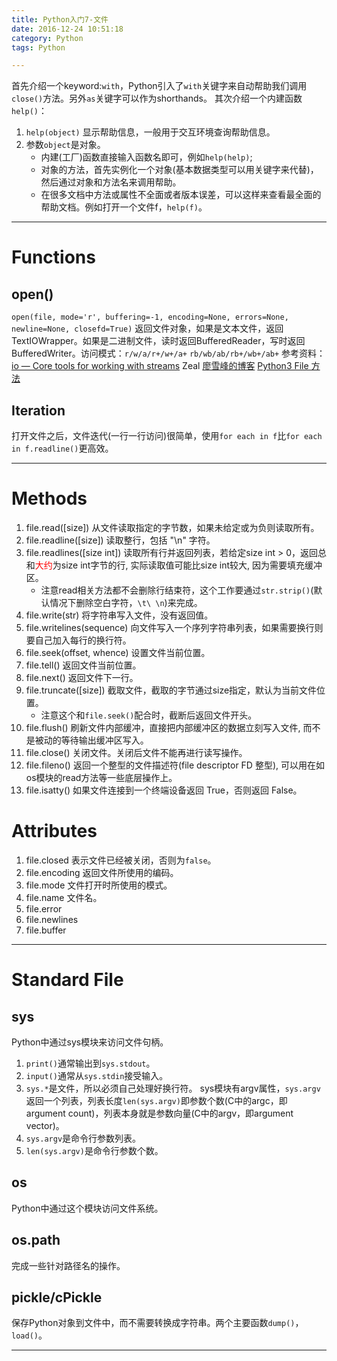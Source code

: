 ```yaml
---
title: Python入门7-文件
date: 2016-12-24 10:51:18
category: Python
tags: Python

---
```


首先介绍一个keyword:`with`，Python引入了`with`关键字来自动帮助我们调用`close()`方法。另外`as`关键字可以作为shorthands。
其次介绍一个内建函数`help()`：
1. `help(object)` 显示帮助信息，一般用于交互环境查询帮助信息。
2. 参数`object`是对象。
	+ 内建(工厂)函数直接输入函数名即可，例如`help(help)`;
	+ 对象的方法，首先实例化一个对象(基本数据类型可以用关键字来代替)，然后通过对象和方法名来调用帮助。
	+ 在很多文档中方法或属性不全面或者版本误差，可以这样来查看最全面的帮助文档。例如打开一个文件f，`help(f)`。

---

# Functions

## open()
`open(file, mode='r', buffering=-1, encoding=None, errors=None, newline=None, closefd=True)`
返回文件对象，如果是文本文件，返回TextIOWrapper。如果是二进制文件，读时返回BufferedReader，写时返回BufferedWriter。访问模式：`r/w/a/r+/w+/a+` `rb/wb/ab/rb+/wb+/ab+`
参考资料：
[io — Core tools for working with streams](https://docs.python.org/3/library/io.html)
Zeal
[廖雪峰的博客](http://www.liaoxuefeng.com/wiki/0014316089557264a6b348958f449949df42a6d3a2e542c000/001431917715991ef1ebc19d15a4afdace1169a464eecc2000)
[Python3 File 方法](http://www.w3cschool.cn/python3/python3-file-methods.html)

## Iteration
打开文件之后，文件迭代(一行一行访问)很简单，使用`for each in f`比`for each in f.readline()`更高效。

---

# Methods

1. file.read([size]) 从文件读取指定的字节数，如果未给定或为负则读取所有。
2. file.readline([size]) 读取整行，包括 "\n" 字符。
3. file.readlines([size int]) 读取所有行并返回列表，若给定size int > 0，返回总和<font color=red>大约</font>为size int字节的行, 实际读取值可能比size int较大, 因为需要填充缓冲区。
	+ 注意read相关方法都不会删除行结束符，这个工作要通过`str.strip()`(默认情况下删除空白字符，`\t\ \n`)来完成。
4. file.write(str) 将字符串写入文件，没有返回值。
5. file.writelines(sequence) 向文件写入一个序列字符串列表，如果需要换行则要自己加入每行的换行符。
6. file.seek(offset, whence) 设置文件当前位置。
7. file.tell() 返回文件当前位置。
8. file.next() 返回文件下一行。
9. file.truncate([size]) 截取文件，截取的字节通过size指定，默认为当前文件位置。
	+ 注意这个和`file.seek()`配合时，截断后返回文件开头。
10. file.flush() 刷新文件内部缓冲，直接把内部缓冲区的数据立刻写入文件, 而不是被动的等待输出缓冲区写入。
11. file.close() 关闭文件。关闭后文件不能再进行读写操作。
12. file.fileno() 返回一个整型的文件描述符(file descriptor FD 整型), 可以用在如os模块的read方法等一些底层操作上。
13. file.isatty() 如果文件连接到一个终端设备返回 True，否则返回 False。

# Attributes

1. file.closed 表示文件已经被关闭，否则为`false`。
2. file.encoding 返回文件所使用的编码。
3. file.mode 文件打开时所使用的模式。
4. file.name 文件名。
5. file.error
6. file.newlines
7. file.buffer

---

# Standard File

## sys

Python中通过sys模块来访问文件句柄。
1. `print()`通常输出到`sys.stdout`。
2. `input()`通常从`sys.stdin`接受输入。
3. `sys.*`是文件，所以必须自己处理好换行符。
sys模块有argv属性，`sys.argv`返回一个列表，列表长度`len(sys.argv)`即参数个数(C中的argc，即argument count)，列表本身就是参数向量(C中的argv，即argument vector)。
1. `sys.argv`是命令行参数列表。
2. `len(sys.argv)`是命令行参数个数。

## os
Python中通过这个模块访问文件系统。

## os.path
完成一些针对路径名的操作。

## pickle/cPickle
保存Python对象到文件中，而不需要转换成字符串。两个主要函数`dump()`，`load()`。

---
